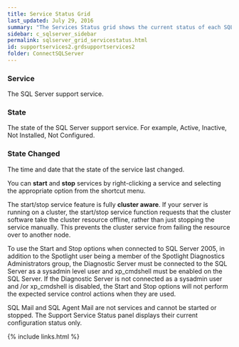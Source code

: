 ```yaml
---
title: Service Status Grid
last_updated: July 29, 2016
summary: "The Services Status grid shows the current status of each SQL Server support service."
sidebar: c_sqlserver_sidebar
permalink: sqlserver_grid_servicestatus.html
id: supportservices2.grdsupportservices2
folder: ConnectSQLServer
---
```



### Service

The SQL Server support service.

### State

The state of the SQL Server support service. For example, Active, Inactive, Not Installed, Not Configured.

### State Changed

The time and date that the state of the service last changed.


You can **start** and **stop** services by right-clicking a service and selecting the appropriate option from the shortcut menu.

The start/stop service feature is fully **cluster aware**. If your server is running on a cluster, the start/stop service function requests that the cluster software take the cluster resource offline, rather than just stopping the service manually. This prevents the cluster service from failing the resource over to another node.

<note type="note"> To use the Start and Stop options when connected to SQL Server 2005,
in addition to the Spotlight user being a member of the Spotlight Diagnostics Administrators group, the Diagnostic Server must be connected to the SQL Server as a sysadmin level user and xp_cmdshell must be enabled on the SQL Server. If the Diagnostic Server is not connected as a sysadmin user and /or xp_cmdshell is disabled, the Start and Stop options will not perform
the expected service control actions when they are used.</note>

<note type="note">SQL Mail and SQL Agent Mail are not services and cannot be started or stopped. The Support Service Status panel displays their current configuration status only.</note>


{% include links.html %}
